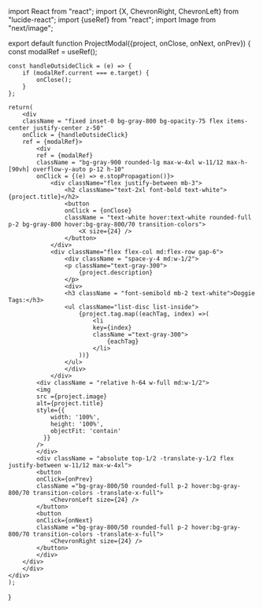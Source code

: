 import React from "react";
import {X, ChevronRight, ChevronLeft} from "lucide-react";
import {useRef} from "react";
import Image from "next/image";

export default function ProjectModal({project, onClose, onNext, onPrev}) {
    const modalRef = useRef();

    const handleOutsideClick = (e) => {
        if (modalRef.current === e.target) {
            onClose();
        }
    };

    return(
        <div
        className = "fixed inset-0 bg-gray-800 bg-opacity-75 flex items-center justify-center z-50"
        onClick = {handleOutsideClick}
        ref = {modalRef}>
            <div
            ref = {modalRef}
            className = "bg-gray-900 rounded-lg max-w-4xl w-11/12 max-h-[90vh] overflow-y-auto p-12 h-10"
            onClick = {(e) => e.stopPropagation()}>
                <div className="flex justify-between mb-3">
                    <h2 className="text-2xl font-bold text-white">{project.title}</h2>
                    <button
                    onClick = {onClose}
                    className = "text-white hover:text-white rounded-full p-2 bg-gray-800 hover:bg-gray-800/70 transition-colors">
                        <X size={24} />
                    </button>
                </div>
                <div className="flex flex-col md:flex-row gap-6">
                    <div className = "space-y-4 md:w-1/2">
                    <p className="text-gray-300">
                        {project.description}
                    </p>
                    <div>
                    <h3 className = "font-semibold mb-2 text-white">Doggie Tags:</h3>
                    <ul className="list-disc list-inside">
                        {project.tag.map((eachTag, index) =>(
                            <li
                            key={index}
                            className ="text-gray-300">
                                {eachTag}
                            </li>
                        ))}
                    </ul>
                    </div>
                </div>
            <div className = "relative h-64 w-full md:w-1/2">
            <img 
            src ={project.image}
            alt={project.title}
            style={{ 
                width: '100%', 
                height: '100%', 
                objectFit: 'contain' 
              }} 
            />
            </div>
            <div className = "absolute top-1/2 -translate-y-1/2 flex justify-between w-11/12 max-w-4xl">
            <button
            onClick={onPrev}
            className ="bg-gray-800/50 rounded-full p-2 hover:bg-gray-800/70 transition-colors -translate-x-full">
                <ChevronLeft size={24} />
            </button>
            <button
            onClick={onNext}
            className ="bg-gray-800/50 rounded-full p-2 hover:bg-gray-800/70 transition-colors -translate-x-full">
                <ChevronRight size={24} />
            </button>
            </div>
        </div>
        </div>
    </div>
    );

}
